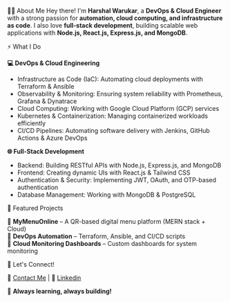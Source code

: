 👨‍💻 About Me
Hey there! I'm **Harshal Warukar**, a **DevOps & Cloud Engineer** with a strong passion for **automation, cloud computing, and infrastructure as code**. I also love **full-stack development**, building scalable web applications with **Node.js, React.js, Express.js, and MongoDB**.

⚡ What I Do

**💻 DevOps & Cloud Engineering**

- Infrastructure as Code (IaC): Automating cloud deployments with Terraform & Ansible
- Observability & Monitoring: Ensuring system reliability with Prometheus, Grafana & Dynatrace
- Cloud Computing: Working with Google Cloud Platform (GCP) services
- Kubernetes & Containerization: Managing containerized workloads efficiently
- CI/CD Pipelines: Automating software delivery with Jenkins, GitHub Actions & Azure DevOps

**🌐 Full-Stack Development**

- Backend: Building RESTful APIs with Node.js, Express.js, and MongoDB
- Frontend: Creating dynamic UIs with React.js & Tailwind CSS
- Authentication & Security: Implementing JWT, OAuth, and OTP-based authentication
- Database Management: Working with MongoDB & PostgreSQL
  
📌 Featured Projects

🔹 **MyMenuOnline** – A QR-based digital menu platform (MERN stack + Cloud)<br>
🔹 **DevOps Automation** – Terraform, Ansible, and CI/CD scripts<br>
🔹 **Cloud Monitoring Dashboards** – Custom dashboards for system monitoring<br>


📢 Let's Connect!

📧 [Contact Me](mailto:harshalwarukar12@gmail.com)   | 💼 [Linkedin](www.linkedin.com/in/harshalwarukar)

🚀 **Always learning, always building!**



